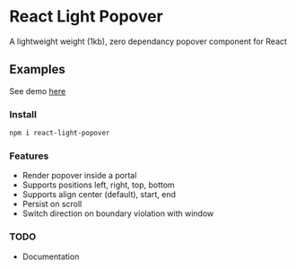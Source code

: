 # React Light Popover

A lightweight weight (1kb), zero dependancy popover component for React

## Examples

See demo [here](https://codesandbox.io/s/react-light-popover-demo-reze2)

### Install

```bash
npm i react-light-popover
```

### Features

- Render popover inside a portal
- Supports positions left, right, top, bottom
- Supports align center (default), start, end
- Persist on scroll
- Switch direction on boundary violation with window

### TODO

- Documentation
